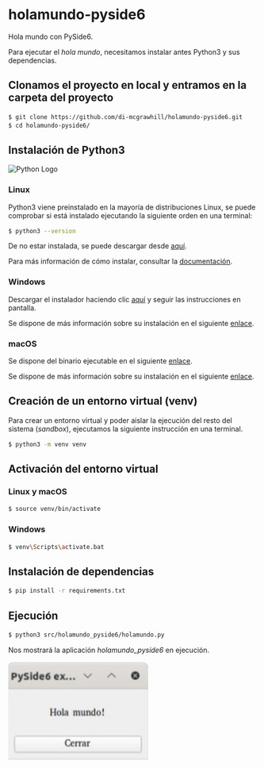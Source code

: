 # holamundo-pyside6

Hola mundo con PySide6.

Para ejecutar el *hola mundo*, necesitamos instalar antes Python3 y sus dependencias.

## Clonamos el proyecto en local y entramos en la carpeta del proyecto

```bash
$ git clone https://github.com/di-mcgrawhill/holamundo-pyside6.git
$ cd holamundo-pyside6/
```

## Instalación de Python3

![Python Logo](https://upload.wikimedia.org/wikipedia/commons/thumb/f/f8/Python_logo_and_wordmark.svg/1280px-Python_logo_and_wordmark.svg.png)

### Linux
Python3 viene preinstalado en la mayoría de distribuciones Linux, se puede comprobar si está instalado ejecutando la siguiente orden en una terminal:

```bash
$ python3 --version
```

De no estar instalada, se puede descargar desde [aquí](https://www.python.org/downloads/).

Para más información de cómo instalar, consultar la [documentación](https://docs.python.org/3/).

### Windows
Descargar el instalador haciendo clic [aquí](https://www.python.org/downloads/windows/) y seguir las instrucciones en pantalla.

Se dispone de más información sobre su instalación en el siguiente [enlace](https://docs.python.org/3/using/windows.html).

### macOS
Se dispone del binario ejecutable en el siguiente [enlace](https://www.python.org/downloads/mac-osx/).

Se dispone de más información sobre su instalación en el siguiente [enlace](https://docs.python.org/3/using/mac.html).

## Creación de un entorno virtual (venv)

Para crear un entorno virtual y poder aislar la ejecución del resto del sistema (*sandbox*), ejecutamos la siguiente instrucción en una terminal.

```bash
$ python3 -m venv venv
```

## Activación del entorno virtual

### Linux y macOS
```bash
$ source venv/bin/activate
```

### Windows
```bash
$ venv\Scripts\activate.bat
```

## Instalación de dependencias
```bash
$ pip install -r requirements.txt
```

## Ejecución
```bash
$ python3 src/holamundo_pyside6/holamundo.py
```

Nos mostrará la aplicación *holamundo_pyside6* en ejecución.

![PySide6 Ejemplo](./img.png)
